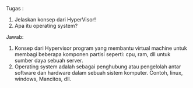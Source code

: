 Tugas :
1. Jelaskan konsep dari HyperVisor!
2. Apa itu operating system?

Jawab:

1. Konsep dari Hypervisor program  yang membantu virtual machine untuk membagi beberapa komponen partisi seperti: cpu, ram, dll untuk sumber daya sebuah server.
2. Operating system adalah sebagai penghubung atau pengelolah antar software dan hardware dalam sebuah sistem komputer. Contoh, linux, windows, Mancitos, dll.
